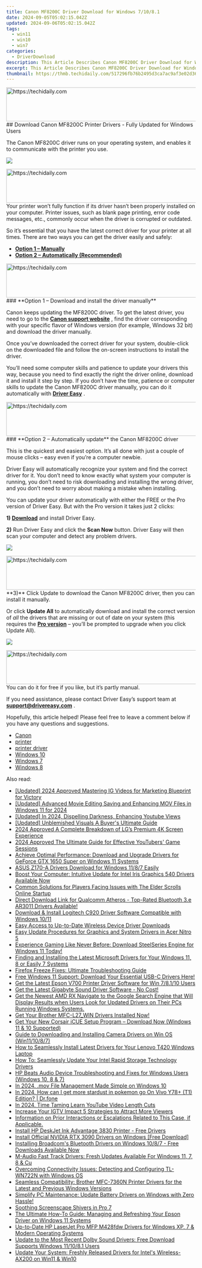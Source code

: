 ```yaml
---
title: Canon MF8200C Driver Download for Windows 7/10/8.1
date: 2024-09-05T05:02:15.042Z
updated: 2024-09-06T05:02:15.042Z
tags:
  - win11
  - win10
  - win7
categories:
  - DriverDownload
description: This Article Describes Canon MF8200C Driver Download for Windows 7/10/8.1
excerpt: This Article Describes Canon MF8200C Driver Download for Windows 7/10/8.1
thumbnail: https://thmb.techidaily.com/517296fb76b2495d3ca7ac9af3e02d36cfd22dc3a1d76f74a4f77913c7df7881.jpg
---
```


<!-- affiliate ads begin -->
<a href="https://aligracehair.sjv.io/c/5597632/2016148/19272" target="_top" id="2016148">
  <img src="//a.impactradius-go.com/display-ad/19272-2016148" border="0" alt="https://techidaily.com" width="728" height="90"/>
</a>
<img height="0" width="0" src="https://aligracehair.sjv.io/i/5597632/2016148/19272" style="position:absolute;visibility:hidden;" border="0" />
<!-- affiliate ads end -->
## Download Canon MF8200C Printer Drivers - Fully Updated for Windows Users

The Canon MF8200C driver runs on your operating system, and enables it to communicate with the printer you use.

![](https://images.drivereasy.com/wp-content/uploads/2019/11/2019-11-27_17-52-41.jpg)

<!-- affiliate ads begin -->
<a href="https://aligracehair.sjv.io/c/5597632/1880976/19272" target="_top" id="1880976">
  <img src="//a.impactradius-go.com/display-ad/19272-1880976" border="0" alt="https://techidaily.com" width="728" height="90"/>
</a>
<img height="0" width="0" src="https://aligracehair.sjv.io/i/5597632/1880976/19272" style="position:absolute;visibility:hidden;" border="0" />
<!-- affiliate ads end -->
 Your printer won’t fully function if its driver hasn’t been properly installed on your computer. Printer issues, such as blank page printing, error code messages, etc., commonly occur when the driver is corrupted or outdated.

 So it’s essential that you have the latest correct driver for your printer at all times. There are two ways you can get the driver easily and safely:

* **[Option 1 – Manually](https://tools.techidaily.com/drivereasy/download/)**
* **[Option 2 – Automatically (Recommended)](https://www.drivereasy.com/knowledge/canon-mf8200c-driver-download-for-windows-7-8-10/#b)**

<!-- affiliate ads begin -->
<a href="https://aligracehair.sjv.io/c/5597632/1918684/19272" target="_top" id="1918684">
  <img src="//a.impactradius-go.com/display-ad/19272-1918684" border="0" alt="https://techidaily.com" width="728" height="90"/>
</a>
<img height="0" width="0" src="https://aligracehair.sjv.io/i/5597632/1918684/19272" style="position:absolute;visibility:hidden;" border="0" />
<!-- affiliate ads end -->
### **Option 1 – Download and install the driver manually**

 Canon keeps updating the MF8200C driver. To get the latest driver, you need to go to the **[Canon support website](https://www.canon-europe.com/support/)**  , find the driver corresponding with your specific flavor of Windows version (for example, Windows 32 bit) and download the driver manually.

 Once you’ve downloaded the correct driver for your system, double-click on the downloaded file and follow the on-screen instructions to install the driver.

 You’ll need some computer skills and patience to update your drivers this way, because you need to find exactly the right the driver online, download it and install it step by step. If you don’t have the time, patience or computer skills to update the Canon MF8200C driver manually, you can do it automatically with **[Driver Easy](https://tools.techidaily.com/drivereasy/download/)**  .

<!-- affiliate ads begin -->
<a href="https://appsumo.8odi.net/c/5597632/2132162/7443" target="_top" id="2132162">
  <img src="//a.impactradius-go.com/display-ad/7443-2132162" border="0" alt="https://techidaily.com" width="728" height="90"/>
</a>
<img height="0" width="0" src="https://appsumo.8odi.net/i/5597632/2132162/7443" style="position:absolute;visibility:hidden;" border="0" />
<!-- affiliate ads end -->
### **Option 2 – Automatically update**  the Canon MF8200C driver

 This is the quickest and easiest option. It’s all done with just a couple of mouse clicks – easy even if you’re a computer newbie.

 Driver Easy will automatically recognize your system and find the correct driver for it. You don’t need to know exactly what system your computer is running, you don’t need to risk downloading and installing the wrong driver, and you don’t need to worry about making a mistake when installing.

 You can update your driver automatically with either the FREE or the Pro version of Driver Easy. But with the Pro version it takes just 2 clicks:

 **1)[](https://tools.techidaily.com/drivereasy/download/) [Download](https://tools.techidaily.com/drivereasy/download/)**  and install Driver Easy.

**2)** Run Driver Easy and click the **Scan Now** button. Driver Easy will then scan your computer and detect any problem drivers.

![](https://images.drivereasy.com/wp-content/uploads/2019/11/2019-11-27_17-53-47.jpg)

<!-- affiliate ads begin -->
<a href="https://appsumo.8odi.net/c/5597632/2100530/7443" target="_top" id="2100530">
  <img src="//a.impactradius-go.com/display-ad/7443-2100530" border="0" alt="https://techidaily.com" width="728" height="90"/>
</a>
<img height="0" width="0" src="https://appsumo.8odi.net/i/5597632/2100530/7443" style="position:absolute;visibility:hidden;" border="0" />
<!-- affiliate ads end -->
**3)**  Click Update to download the Canon MF8200C driver, then you can install it manually.

 Or click **Update All** to automatically download and install the correct version of _all_ the drivers that are missing or out of date on your system (this requires the **[Pro version](https://tools.techidaily.com/drivereasy/download/)** [](https://tools.techidaily.com/drivereasy/download/) – you’ll be prompted to upgrade when you click Update All).

![](https://images.drivereasy.com/wp-content/uploads/2019/11/2019-11-27_17-53-56.jpg)

<!-- affiliate ads begin -->
<a href="https://aligracehair.sjv.io/c/5597632/2006946/19272" target="_top" id="2006946">
  <img src="//a.impactradius-go.com/display-ad/19272-2006946" border="0" alt="https://techidaily.com" width="728" height="90"/>
</a>
<img height="0" width="0" src="https://aligracehair.sjv.io/i/5597632/2006946/19272" style="position:absolute;visibility:hidden;" border="0" />
<!-- affiliate ads end -->
 You can do it for free if you like, but it’s partly manual.

 If you need assistance, please contact Driver Easy’s support team at [**support@drivereasy.com**](https://tools.techidaily.com/drivereasy/download/) .

 Hopefully, this article helped! Please feel free to leave a comment below if you have any questions and suggestions.

* [Canon](https://tools.techidaily.com/drivereasy/download/)
* [printer](https://tools.techidaily.com/drivereasy/download/)
* [printer driver](https://tools.techidaily.com/drivereasy/download/)
* [Windows 10](https://tools.techidaily.com/drivereasy/download/)
* [Windows 7](https://tools.techidaily.com/drivereasy/download/)
* [Windows 8](https://tools.techidaily.com/drivereasy/download/)

<ins class="adsbygoogle"
     style="display:block"
     data-ad-format="autorelaxed"
     data-ad-client="ca-pub-7571918770474297"
     data-ad-slot="1223367746"></ins>



<ins class="adsbygoogle"
     style="display:block"
     data-ad-client="ca-pub-7571918770474297"
     data-ad-slot="8358498916"
     data-ad-format="auto"
     data-full-width-responsive="true"></ins>

<span class="atpl-alsoreadstyle">Also read:</span>
<div><ul>
<li><a href="https://instagram-videos.techidaily.com/updated-2024-approved-mastering-ig-videos-for-marketing-blueprint-for-victory/"><u>[Updated] 2024 Approved  Mastering IG Videos for Marketing  Blueprint for Victory</u></a></li>
<li><a href="https://screen-activity-recording.techidaily.com/updated-advanced-movie-editing-saving-and-enhancing-mov-files-in-windows-11-for-2024/"><u>[Updated] Advanced Movie Editing  Saving and Enhancing MOV Files in Windows 11 for 2024</u></a></li>
<li><a href="https://youtube-docs.techidaily.com/ed-in-2024-dispelling-darkness-enhancing-youtube-views/"><u>[Updated] In 2024, Dispelling Darkness, Enhancing Youtube Views</u></a></li>
<li><a href="https://some-approaches.techidaily.com/updated-unblemished-visuals-a-buyers-ultimate-guide/"><u>[Updated] Unblemished Visuals  A Buyer's Ultimate Guide</u></a></li>
<li><a href="https://extra-resources.techidaily.com/2024-approved-a-complete-breakdown-of-lgs-premium-4k-screen-experience/"><u>2024 Approved  A Complete Breakdown of LG’s Premium 4K Screen Experience</u></a></li>
<li><a href="https://youtube-help.techidaily.com/2024-approved-the-ultimate-guide-for-effective-youtubers-game-sessions/"><u>2024 Approved  The Ultimate Guide for Effective YouTubers' Game Sessions</u></a></li>
<li><a href="https://driver-download.techidaily.com/achieve-optimal-performance-download-and-upgrade-drivers-for-geforce-gtx-1650-super-on-windows-11-systems/"><u>Achieve Optimal Performance: Download and Upgrade Drivers for GeForce GTX 1650 Super on Windows 11 Systems</u></a></li>
<li><a href="https://driver-download.techidaily.com/asus-z170-a-drivers-download-for-windows-1187-easily/"><u>ASUS Z170-A Drivers Download for Windows 11/8/7 Easily</u></a></li>
<li><a href="https://driver-download.techidaily.com/boost-your-computer-intuitive-update-for-intel-iris-graphics-540-drivers-available-now/"><u>Boost Your Computer: Intuitive Update for Intel Iris Graphics 540 Drivers Available Now</u></a></li>
<li><a href="https://program-issues.techidaily.com/common-solutions-for-players-facing-issues-with-the-elder-scrolls-online-startup/"><u>Common Solutions for Players Facing Issues with The Elder Scrolls Online Startup</u></a></li>
<li><a href="https://driver-download.techidaily.com/1722962307882-direct-download-link-for-qualcomm-atheros-top-rated-bluetooth-3e-ar3011-drivers-available/"><u>Direct Download Link for Qualcomm Atheros - Top-Rated Bluetooth 3.e AR3011 Drivers Available!</u></a></li>
<li><a href="https://driver-download.techidaily.com/download-and-install-logitech-c920-driver-software-compatible-with-windows-1011/"><u>Download & Install Logitech C920 Driver Software Compatible with Windows 10/11</u></a></li>
<li><a href="https://driver-download.techidaily.com/easy-access-to-up-to-date-wireless-device-driver-downloads/"><u>Easy Access to Up-to-Date Wireless Device Driver Downloads</u></a></li>
<li><a href="https://driver-download.techidaily.com/easy-update-procedures-for-graphics-and-system-drivers-in-acer-nitro-5/"><u>Easy Update Procedures for Graphics and System Drivers in Acer Nitro 5</u></a></li>
<li><a href="https://driver-download.techidaily.com/1722975810832-experience-gaming-like-never-before-download-steelseries-engine-for-windows-11-today/"><u>Experience Gaming Like Never Before: Download SteelSeries Engine for Windows 11 Today!</u></a></li>
<li><a href="https://driver-download.techidaily.com/finding-and-installing-the-latest-microsoft-drivers-for-your-windows-11-8-or-easily-7-systems/"><u>Finding and Installing the Latest Microsoft Drivers for Your Windows 11, 8 or Easily 7 Systems</u></a></li>
<li><a href="https://win-able.techidaily.com/firefox-freeze-fixes-ultimate-troubleshooting-guide/"><u>Firefox Freeze Fixes: Ultimate Troubleshooting Guide</u></a></li>
<li><a href="https://driver-download.techidaily.com/free-windows-11-support-download-your-essential-usb-c-drivers-here/"><u>Free Windows 11 Support: Download Your Essential USB-C Drivers Here!</u></a></li>
<li><a href="https://driver-download.techidaily.com/get-the-latest-epson-v700-printer-driver-software-for-win-78110-users/"><u>Get the Latest Epson V700 Printer Driver Software for Win 7/8.1/10 Users</u></a></li>
<li><a href="https://driver-download.techidaily.com/1722965319201-get-the-latest-gigabyte-sound-driver-software-no-cost/"><u>Get the Latest Gigabyte Sound Driver Software - No Cost!</u></a></li>
<li><a href="https://driver-download.techidaily.com/get-the-newest-amd-rx-navigate-to-the-google-search-engine-that-will-display-results-when-users-look-for-updated-drivers-on-their-pcs-running-windows-system45/"><u>Get the Newest AMD RX Navigate to the Google Search Engine that Will Display Results when Users Look for Updated Drivers on Their PCs Running Windows Systems.</u></a></li>
<li><a href="https://driver-download.techidaily.com/get-your-brother-mfc-l27win-drivers-installed-now/"><u>Get Your Brother MFC-L27_WIN Drivers Installed Now!</u></a></li>
<li><a href="https://driver-download.techidaily.com/get-your-new-corsair-icue-setup-program-download-now-windows-11-and-10-supported/"><u>Get Your New Corsair iCUE Setup Program – Download Now (Windows 11 & 10 Supported)</u></a></li>
<li><a href="https://driver-download.techidaily.com/guide-to-downloading-and-installing-camera-drivers-on-win-os-win111087/"><u>Guide to Downloading and Installing Camera Drivers on Win OS (Win11/10/8/7)</u></a></li>
<li><a href="https://driver-download.techidaily.com/how-to-seamlessly-install-latest-drivers-for-your-lenovo-t420-windows-laptop/"><u>How to Seamlessly Install Latest Drivers for Your Lenovo T420 Windows Laptop</u></a></li>
<li><a href="https://driver-download.techidaily.com/how-to-seamlessly-update-your-intel-rapid-storage-technology-drivers/"><u>How To: Seamlessly Update Your Intel Rapid Storage Technology Drivers</u></a></li>
<li><a href="https://driver-download.techidaily.com/hp-beats-audio-device-troubleshooting-and-fixes-for-windows-users-windows-10-8-and-7/"><u>HP Beats Audio Device Troubleshooting and Fixes for Windows Users (Windows 10, 8 & 7)</u></a></li>
<li><a href="https://screen-activity-recording.techidaily.com/in-2024-mov-file-management-made-simple-on-windows-10/"><u>In 2024, .mov File Management Made Simple on Windows 10</u></a></li>
<li><a href="https://change-location.techidaily.com/in-2024-how-can-i-get-more-stardust-in-pokemon-go-on-vivo-y78plus-t1-edition-drfone-by-drfone-virtual-android/"><u>In 2024, How can I get more stardust in pokemon go On Vivo Y78+ (T1) Edition? | Dr.fone</u></a></li>
<li><a href="https://youtube-lab.techidaily.com/24-time-taming-learn-youtube-video-length-cuts/"><u>In 2024, Time Taming  Learn YouTube Video Length Cuts</u></a></li>
<li><a href="https://instagram-clips.techidaily.com/increase-your-igtv-impact-5-strategies-to-attract-more-viewers/"><u>Increase Your IGTV Impact  5 Strategies to Attract More Viewers</u></a></li>
<li><a href="https://driver-download.techidaily.com/information-on-prior-interactions-or-escalations-related-to-this-case-if-applicable/"><u>Information on Prior Interactions or Escalations Related to This Case, if Applicable.</u></a></li>
<li><a href="https://driver-download.techidaily.com/install-hp-deskjet-ink-advantage-3830-printer-free-drivers/"><u>Install HP DeskJet Ink Advantage 3830 Printer - Free Drivers</u></a></li>
<li><a href="https://driver-download.techidaily.com/install-official-nvidia-rtx-3090-drivers-on-windows-free-download/"><u>Install Official NVIDIA RTX 3090 Drivers on Windows [Free Download]</u></a></li>
<li><a href="https://driver-download.techidaily.com/installing-broadcoms-bluetooth-drivers-on-windows-1087-free-downloads-available-now/"><u>Installing Broadcom's Bluetooth Drivers on Windows 10/8/7 - Free Downloads Available Now</u></a></li>
<li><a href="https://driver-download.techidaily.com/m-audio-fast-track-drivers-fresh-updates-available-for-windows-11-7-8-and-cu/"><u>M-Audio Fast Track Drivers: Fresh Updates Available For Windows 11, 7, 8 & Cu</u></a></li>
<li><a href="https://driver-download.techidaily.com/overcoming-connectivity-issues-detecting-and-configuring-tl-wn722n-with-windows-os/"><u>Overcoming Connectivity Issues: Detecting and Configuring TL-WN722N with Windows OS</u></a></li>
<li><a href="https://driver-download.techidaily.com/seamless-compatibility-brother-mfc-7360n-printer-drivers-for-the-latest-and-previous-windows-versions/"><u>Seamless Compatibility: Brother MFC-7360N Printer Drivers for the Latest and Previous Windows Versions</u></a></li>
<li><a href="https://hardware-help.techidaily.com/simplify-pc-maintenance-update-battery-drivers-on-windows-with-zero-hassle/"><u>Simplify PC Maintenance: Update Battery Drivers on Windows with Zero Hassle!</u></a></li>
<li><a href="https://network-issues.techidaily.com/soothing-screenscape-shivers-in-pro-7/"><u>Soothing Screenscape Shivers in Pro 7</u></a></li>
<li><a href="https://driver-download.techidaily.com/the-ultimate-how-to-guide-managing-and-refreshing-your-epson-driver-on-windows-11-systems/"><u>The Ultimate How-To Guide: Managing and Refreshing Your Epson Driver on Windows 11 Systems</u></a></li>
<li><a href="https://driver-download.techidaily.com/up-to-date-hp-laserjet-pro-mfp-m428fdw-drivers-for-windows-xp-7-and-modern-operating-systems/"><u>Up-to-Date HP LaserJet Pro MFP M428fdw Drivers for Windows XP, 7 & Modern Operating Systems</u></a></li>
<li><a href="https://driver-download.techidaily.com/update-to-the-most-recent-dolby-sound-drivers-free-download-supports-windows-111081-users/"><u>Update to the Most Recent Dolby Sound Drivers: Free Download Supports Windows 11/10/8.1 Users</u></a></li>
<li><a href="https://driver-download.techidaily.com/update-your-system-freshly-released-drivers-for-intels-wireless-ax200-on-win11-and-win10/"><u>Update Your System: Freshly Released Drivers for Intel's Wireless-AX200 on Win11 & Win10</u></a></li>
</ul></div>
